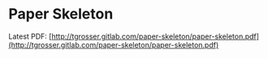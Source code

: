 # Paper Skeleton

Latest PDF: [http://tgrosser.gitlab.com/paper-skeleton/paper-skeleton.pdf](http://tgrosser.gitlab.com/paper-skeleton/paper-skeleton.pdf)

